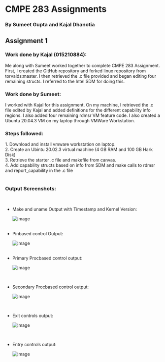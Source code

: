 <h1>CMPE 283 Assignments</h1>
<h3>By Sumeet Gupta and Kajal Dhanotia</h3>

<h2>Assignment 1</h2>

<h3>Work done by Kajal (015210884):</h3>
Me along with Sumeet worked together to complete CMPE 283 Assignment. First, I created the GitHub repository and forked linux repository from torvalds:master. I then retrieved the .c file provided and began editing four remaining structs. I referred to the Intel SDM for doing this.

<h3>Work done by Sumeet:</h3>
I worked with Kajal for this assignment. On my machine, I retrieved the .c file edited by Kajal and added definitions for the different capability info regions. I also added four remaining rdmsr VM feature code. I also created a Ubuntu 20.04.3 VM on my laptop through VMWare Workstation. 

<h3>Steps followed:</h3>
1. Download and install vmware workstation on laptop.<br>
2. Create an Ubintu 20.02.3 virtual machine (4 GB RAM and 100 GB Hark Disk)<br>
3. Retrieve the starter .c file and makefile from canvas.<br>
4. Add capability structs based on info from SDM and make calls to rdmsr and report_capability in the .c file<br
                                                                                                                 <br>
                                                                                                                 <br>
<h3>Output Screenshots:</h3><br>
<ul>
  <li>Make and uname Output with Timestamp and Kernel Version:<br>

![image](https://user-images.githubusercontent.com/38569308/141864519-99849ac9-576d-4744-8c14-feb6be3d1259.png)

<br>

  <li>Pinbased control Output:<br>
    
![image](https://user-images.githubusercontent.com/38569308/141735854-90103e4d-440a-4a45-a303-3a35eb1a3653.png)
    
<br>
  </li>
  
<li>Primary Procbased control output:<br>
  
![image](https://user-images.githubusercontent.com/38569308/141735969-e3806d65-53d4-4378-97f1-23e492b2b2eb.png)
  
  <br></li>

<li>Secondary Procbased control output:<br>
  
![image](https://user-images.githubusercontent.com/38569308/141736059-170ce8de-a38d-476b-8df4-e662fdfc8dbc.png)
  
  <br></li>

<li>Exit controls output:<br>
  
![image](https://user-images.githubusercontent.com/38569308/141736132-98e4a443-cc86-453b-8e49-d6e96f82382b.png)
  
  <br></li>

<li>Entry controls output:<br>
  
![image](https://user-images.githubusercontent.com/38569308/141736188-9d0d7c5e-37cd-432e-9a63-932bf0a082a9.png)

  <br></li>

